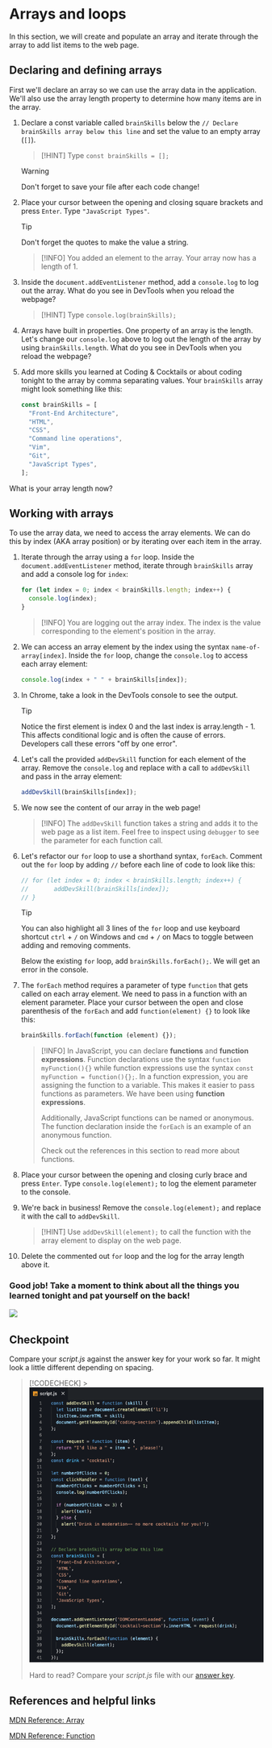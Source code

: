 # Arrays and loops

In this section, we will create and populate an array and iterate through the array to add list items to the web page.

## Declaring and defining arrays

First we'll declare an array so we can use the array data in the application. We'll also use the array length property to determine how many items are in the array.

1. Declare a const variable called `brainSkills` below the `// Declare brainSkills array below this line` and set the value to an empty array (`[]`).

   > [!HINT]
   > Type `const brainSkills = [];`

   > [!WARNING]
   > Don't forget to save your file after each code change!

1. Place your cursor between the opening and closing square brackets and press `Enter`. Type `"JavaScript Types"`.

   > [!TIP]
   > Don't forget the quotes to make the value a string.

   > [!INFO]
   > You added an element to the array. Your array now has a length of 1.

1. Inside the `document.addEventListener` method, add a `console.log` to log out the array. What do you see in DevTools when you reload the webpage?

   > [!HINT]
   > Type `console.log(brainSkills);`

1. Arrays have built in properties. One property of an array is the length. Let's change our `console.log` above to log out the length of the array by using `brainSkills.length`. What do you see in DevTools when you reload the webpage?

1. Add more skills you learned at Coding & Cocktails or about coding tonight to the array by comma separating values. Your `brainSkills` array might look something like this:

   ```js
   const brainSkills = [
     "Front-End Architecture",
     "HTML",
     "CSS",
     "Command line operations",
     "Vim",
     "Git",
     "JavaScript Types",
   ];
   ```

What is your array length now?

## Working with arrays

To use the array data, we need to access the array elements. We can do this by index (AKA array position) or by iterating over each item in the array.

1. Iterate through the array using a `for` loop. Inside the `document.addEventListener` method, iterate through `brainSkills` array and add a console log for `index`:

   ```js
   for (let index = 0; index < brainSkills.length; index++) {
     console.log(index);
   }
   ```

   > [!INFO]
   > You are logging out the array index. The index is the value corresponding to the element's position in the array.

1. We can access an array element by the index using the syntax `name-of-array[index]`. Inside the `for` loop, change the `console.log` to access each array element:

   ```js
   console.log(index + " " + brainSkills[index]);
   ```

1. In Chrome, take a look in the DevTools console to see the output.

   > [!TIP]
   > Notice the first element is index 0 and the last index is array.length - 1. This affects conditional logic and is often the cause of errors. Developers call these errors "off by one error".

1. Let's call the provided `addDevSkill` function for each element of the array. Remove the `console.log` and replace with a call to `addDevSkill` and pass in the array element:

   ```js
   addDevSkill(brainSkills[index]);
   ```

1. We now see the content of our array in the web page!

   > [!INFO]
   > The `addDevSkill` function takes a string and adds it to the web page as a list item. Feel free to inspect using `debugger` to see the parameter for each function call.

1. Let's refactor our `for` loop to use a shorthand syntax, `forEach`. Comment out the `for` loop by adding `//` before each line of code to look like this:

   ```js
   // for (let index = 0; index < brainSkills.length; index++) {
   //       addDevSkill(brainSkills[index]);
   // }
   ```

   > [!TIP]
   > You can also highlight all 3 lines of the `for` loop and use keyboard shortcut `ctrl` + `/` on Windows and `cmd` + `/` on Macs to toggle between adding and removing comments.

   Below the existing `for` loop, add `brainSkills.forEach();`. We will get an error in the console.

1. The `forEach` method requires a parameter of type `function` that gets called on each array element. We need to pass in a function with an element parameter. Place your cursor between the open and close parenthesis of the `forEach` and add `function(element) {}` to look like this:

   ```js
   brainSkills.forEach(function (element) {});
   ```

   > [!INFO]
   > In JavaScript, you can declare **functions** and **function expressions**. Function declarations use the syntax `function myFunction(){}` while function expressions use the syntax `const myFunction = function(){};`. In a function expression, you are assigning the function to a variable. This makes it easier to pass functions as parameters. We have been using **function expressions**.
   >
   > Additionally, JavaScript functions can be named or anonymous. The function declaration inside the `forEach` is an example of an anonymous function.
   >
   > Check out the references in this section to read more about functions.

1. Place your cursor between the opening and closing curly brace and press `Enter`. Type `console.log(element);` to log the element parameter to the console.

1. We're back in business! Remove the `console.log(element);` and replace it with the call to `addDevSkill`.

   > [!HINT]
   > Use `addDevSkill(element);` to call the function with the array element to display on the web page.

1. Delete the commented out `for` loop and the log for the array length above it.

### Good job! Take a moment to think about all the things you learned tonight and pat yourself on the back!

![](https://media.giphy.com/media/3o7abGQa0aRJUurpII/giphy.gif)

## Checkpoint

Compare your _script.js_ against the answer key for your work so far. It might look a little different depending on spacing.

> [!CODECHECK] > ![](images/checkpoint.png ":class=image-border")
>
> Hard to read? Compare your _script.js_ file with our [answer key](https://github.com/KansasCityWomeninTechnology/javascript-101/blob/answerkey-arrays/scripts.js).

## References and helpful links

[MDN Reference: Array](https://developer.mozilla.org/en-US/docs/Web/JavaScript/Reference/Global_Objects/Array)

[MDN Reference: Function](https://developer.mozilla.org/en-US/docs/Glossary/Function)
